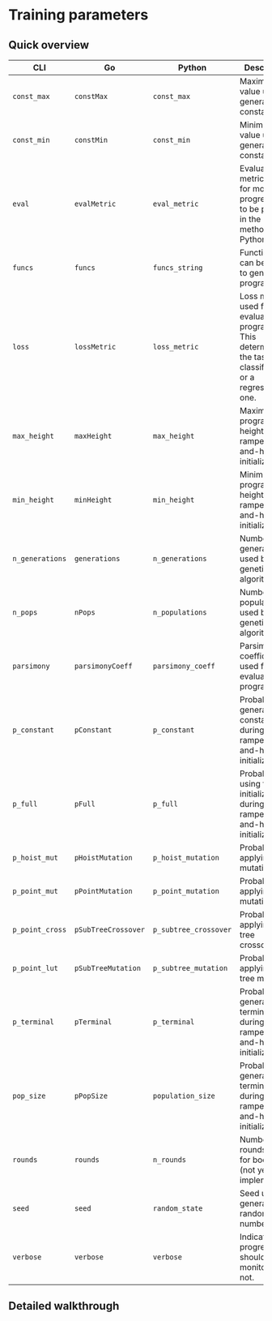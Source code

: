# Training parameters

## Quick overview

| CLI             | Go              | Python          | Description                                  | Default |
|-----------------|-----------------|-----------------|----------------------------------------------|---------|
| `const_max`     | `constMax`      | `const_max`     | Maximum value used for generating constants. | -5 |
| `const_min`     | `constMin`      | `const_min`     | Minimum value used for generating constants. |  5 |
| `eval` | `evalMetric` | `eval_metric` | Evaluation metric used for monitoring progress. Has to be passed in the `fit` method for Python. | Same as `loss_metric` |
| `funcs`   | `funcs`   | `funcs_string`   | Functions that can be used to generate programs.         | `sum,sub,mul,div` |
| `loss`   | `lossMetric`   | `loss_metric`   | Loss metric used for evaluating programs. This determines if the task is a classification or a regression one. | `mae` |
| `max_height` | `maxHeight` | `max_height` | Maximum program height used in ramped half-and-half initialization. | 6 |
| `min_height` | `minHeight` | `min_height` | Minimum program height used in ramped half-and-half initialization. | 3 |
| `n_generations`   | `generations`   | `n_generations`   | Number of generations used by the genetic algorithm.         | 30 |
| `n_pops`   | `nPops`   | `n_populations`   | Number of populations used by the genetic algorithm.         | 1 |
| `parsimony`   | `parsimonyCoeff`   | `parsimony_coeff`   | Parsimony coefficient used for evaluating programs.         | 0 |
| `p_constant`   | `pConstant`   | `p_constant`   | Probability of generating a constant during ramped half-and-half initialization. | 0.5 |
| `p_full`   | `pFull`   | `p_full`   | Probability of using full initialization during ramped half-and-half initialization. | 0.5 |
| `p_hoist_mut`   | `pHoistMutation`   | `p_hoist_mutation`   | Probability of applying hoist mutation.         | 0.2 |
| `p_point_mut`   | `pPointMutation`   | `p_point_mutation`   | Probability of applying point mutation.         | 0.2 |
| `p_point_cross`   | `pSubTreeCrossover`   | `p_subtree_crossover`   | Probability of applying sub-tree crossover.         | 0.3 |
| `p_point_lut`   | `pSubTreeMutation`   | `p_subtree_mutation`   | Probability of applying sub-tree mutation.         | 0.2 |
| `p_terminal`   | `pTerminal`   | `p_terminal`   | Probability of generating a terminal node during ramped half-and-half initialization. | 0.5 |
| `pop_size`   | `pPopSize`   | `population_size`   | Probability of generating a terminal node during ramped half-and-half initialization. | 0.5 |
| `rounds`   | `rounds`   | `n_rounds`   | Number of rounds used for boosting (not yet implemented). | 1 |
| `seed`   | `seed`   | `random_state`   | Seed used for generating random numbers. | Random |
| `verbose`   | `verbose`   | `verbose`   | Indicates if progress should be monitored or not. | False |


## Detailed walkthrough
